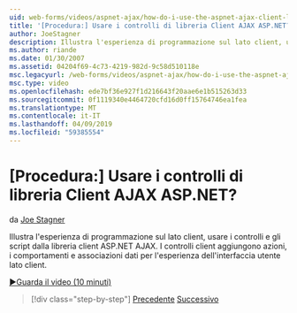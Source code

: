 ```yaml
---
uid: web-forms/videos/aspnet-ajax/how-do-i-use-the-aspnet-ajax-client-library-controls
title: '[Procedura:] Usare i controlli di libreria Client AJAX ASP.NET? | Microsoft Docs'
author: JoeStagner
description: Illustra l'esperienza di programmazione sul lato client, usare i controlli e gli script dalla libreria client ASP.NET AJAX. I controlli client aggiungono azioni, behavio...
ms.author: riande
ms.date: 01/30/2007
ms.assetid: 04204f69-4c73-4219-982d-9c58d510118e
msc.legacyurl: /web-forms/videos/aspnet-ajax/how-do-i-use-the-aspnet-ajax-client-library-controls
msc.type: video
ms.openlocfilehash: ede7bf36e927f1d216643f20aae6e1b515263d33
ms.sourcegitcommit: 0f1119340e4464720cfd16d0ff15764746ea1fea
ms.translationtype: MT
ms.contentlocale: it-IT
ms.lasthandoff: 04/09/2019
ms.locfileid: "59385554"
---
```

# <a name="how-do-i-use-the-aspnet-ajax-client-library-controls"></a>[Procedura:] Usare i controlli di libreria Client AJAX ASP.NET?

da [Joe Stagner](https://github.com/JoeStagner)

Illustra l'esperienza di programmazione sul lato client, usare i controlli e gli script dalla libreria client ASP.NET AJAX. I controlli client aggiungono azioni, i comportamenti e associazioni dati per l'esperienza dell'interfaccia utente lato client.

[&#9654;Guarda il video (10 minuti)](https://channel9.msdn.com/Blogs/ASP-NET-Site-Videos/how-do-i-use-the-aspnet-ajax-client-library-controls)

> [!div class="step-by-step"]
> [Precedente](how-do-i-aspnet-ajax-enable-an-existing-web-service.md)
> [Successivo](how-do-i-use-an-aspnet-ajax-scriptmanagerproxy.md)
